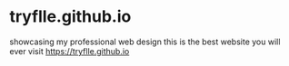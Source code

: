 # tryflle.github.io
showcasing my professional web design
this is the best website you will ever visit
https://tryflle.github.io
